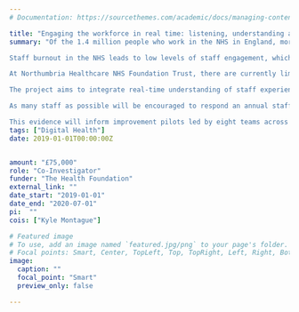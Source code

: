 ```yaml
---
# Documentation: https://sourcethemes.com/academic/docs/managing-content/

title: "Engaging the workforce in real time: listening, understanding and responding to what matters most to our staff"
summary: "Of the 1.4 million people who work in the NHS in England, more than 50% say they are unable to meet all of the conflicting demands on their time at work, and nearly 40% say that they’ve been unwell as a result of stress at work.

Staff burnout in the NHS leads to low levels of staff engagement, which affects quality of patient care, patient experience, and staff and patient safety.

At Northumbria Healthcare NHS Foundation Trust, there are currently limited way to have a meaningful, ongoing conversation with staff on what can be done to improve the workplace environment, and where improvement efforts should be focused. This project aims to address these gaps.

The project aims to integrate real-time understanding of staff experience with Northumbria’s well-established real-time programme for capturing patient experience. The organisation-wide programme will capture everyday experiences of the workforce and introduce new technologies where possible to help capture these experiences in busy working environments. 

As many staff as possible will be encouraged to respond an annual staff experience survey and to quarterly pulse surveys. Programme infographics and a reporting framework will be deliberately appreciative, celebrating success and learning from what works, as well as where needs improvement.

This evidence will inform improvement pilots led by eight teams across the trust, focused on improving staff experience and performance. Team results will be analysed and interpreted independently, and correlated with real-time patient experience measures, sickness and absence levels, team-level patient complaints, and safety data."
tags: ["Digital Health"]
date: 2019-01-01T00:00:00Z


amount: "£75,000"
role: "Co-Investigator"
funder: "The Health Foundation"
external_link: ""
date_start: "2019-01-01"
date_end: "2020-07-01"
pi:  ""
cois: ["Kyle Montague"]

# Featured image
# To use, add an image named `featured.jpg/png` to your page's folder.
# Focal points: Smart, Center, TopLeft, Top, TopRight, Left, Right, BottomLeft, Bottom, BottomRight.
image:
  caption: ""
  focal_point: "Smart"
  preview_only: false

---
```

